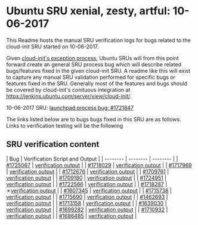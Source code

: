 Ubuntu SRU xenial, zesty, artful: 10-06-2017
=====
This Readme hosts the manual SRU verification logs for bugs related to the cloud-init SRU started on 10-06-2017.

Given [cloud-init's exception process](https://wiki.ubuntu.com/CloudinitUpdates), Ubuntu SRUs will from this point forward create an general SRU process bug which will describe related bugs/features fixed in the given cloud-init SRU. A readme like this will exist to capture any manual SRU validation performed for specific bugs or features fixed in the SRU. Generally most of the features and bugs should be covered by cloud-init's conituous integration at https://jenkins.ubuntu.com/server/view/cloud-init/.


10-06-2017 SRU: [launchpad process bug: #1721847](https://bugs.launchpad.net/ubuntu/+source/cloud-init/+bug/1721847)


The links listed below are to bugs bugs fixed in this SRU are as follows. Links to verification testing will be the following


## SRU verification content
| Bug | Verification Script and Output |
| -------- | -------- | -------- |
| [#1725067](https://pad.lv/1725067) | [verification output](https://github.com/cloud-init/ubuntu-sru/blob/master/bugs/lp-1725067.txt) |
| [#1718029](https://pad.lv/1718029) | [verification output](https://github.com/cloud-init/ubuntu-sru/blob/master/bugs/lp-1718029.txt) |
| [#1717969](https://pad.lv/1717969) | [verification output](https://github.com/cloud-init/ubuntu-sru/blob/master/bugs/lp-1717969.txt) |
| [#1712676](https://pad.lv/1712676) | [verification output](https://github.com/cloud-init/ubuntu-sru/blob/master/bugs/lp-1712676.txt) |
| [#1709761](https://pad.lv/1709761) | [verification output](https://github.com/cloud-init/ubuntu-sru/blob/master/bugs/lp-1709761.txt) |
| [#1709180](https://pad.lv/1709180) | [verification output](https://github.com/cloud-init/ubuntu-sru/blob/master/bugs/lp-1709180.txt) |
| [#1724951](https://pad.lv/1724951) | [verification output](https://github.com/cloud-init/ubuntu-sru/blob/master/bugs/lp-1724951.txt) |
| [#1722566](https://pad.lv/1722566) | [verification output](https://github.com/cloud-init/ubuntu-sru/blob/master/bugs/lp-1722566.txt) |
| [#1718287](https://pad.lv/1718287) | ✗[verification output](https://github.com/cloud-init/ubuntu-sru/blob/master/bugs/lp-1718287.txt) |
| [#1607345](https://pad.lv/1607345) | [verification output](https://github.com/cloud-init/ubuntu-sru/blob/master/bugs/lp-1607345.txt) |
| [#1715738](https://pad.lv/1715738) | [verification output](https://github.com/cloud-init/ubuntu-sru/blob/master/bugs/lp-1715738.txt) |
| [#1715690](https://pad.lv/1715690) | [verification output](https://github.com/cloud-init/ubuntu-sru/blob/master/bugs/lp-1715690.txt) |
| [#1462693](https://pad.lv/1462693) | [verification output](https://github.com/cloud-init/ubuntu-sru/blob/master/bugs/lp-1462693.txt) |
| [#1713158](https://pad.lv/1713158) | [verification output](https://github.com/cloud-init/ubuntu-sru/blob/master/bugs/lp-1713158.txt) |
| [#1639030](https://pad.lv/1639030) | [verification output](https://github.com/cloud-init/ubuntu-sru/blob/master/bugs/lp-1639030.txt) |
| [#1699282](https://pad.lv/1699282) | [verification output](https://github.com/cloud-init/ubuntu-sru/blob/master/bugs/lp-1699282.txt) |
| [#1710932](https://pad.lv/1710932) | [verification output](https://github.com/cloud-init/ubuntu-sru/blob/master/bugs/lp-1710932.txt) |
| [#1686485](https://pad.lv/1686485) | [verification output](https://github.com/cloud-init/ubuntu-sru/blob/master/bugs/lp-1686485.txt) |

